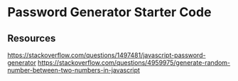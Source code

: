 # Password Generator Starter Code




## Resources
https://stackoverflow.com/questions/1497481/javascript-password-generator
https://stackoverflow.com/questions/4959975/generate-random-number-between-two-numbers-in-javascript
